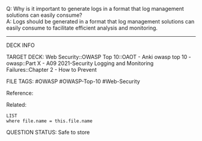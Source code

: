 Q: Why is it important to generate logs in a format that log management solutions can easily consume?  
A: Logs should be generated in a format that log management solutions can easily consume to facilitate efficient analysis and monitoring.
<!--ID: 1697070647209-->

---

DECK INFO

TARGET DECK: Web Security::OWASP Top 10::OAOT - Anki owasp top 10 - owasp::Part X - A09 2021-Security Logging and Monitoring Failures::Chapter 2 - How to Prevent

FILE TAGS: #OWASP #OWASP-Top-10 #Web-Security

Reference:

Related:

```dataview
LIST
where file.name = this.file.name
```

QUESTION STATUS: Safe to store